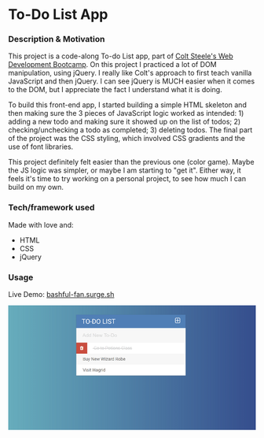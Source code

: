 # To-Do List App

### Description & Motivation

This project is a code-along To-do List app, part of [Colt Steele's Web Development Bootcamp](https://www.udemy.com/the-web-developer-bootcamp). On this project I practiced a lot of DOM manipulation, using jQuery. I really like Colt's approach to first teach vanilla JavaScript and then jQuery. I can see jQuery is MUCH easier when it comes to the DOM, but I appreciate the fact I understand what it is doing.

To build this front-end app, I started building a simple HTML skeleton and then making sure the 3 pieces of JavaScript logic worked as intended: 1) adding a new todo and making sure it showed up on the list of todos; 2) checking/unchecking a todo as completed; 3) deleting todos. The final part of the project was the CSS styling, which involved CSS gradients and the use of font libraries.

This project definitely felt easier than the previous one (color game). Maybe the JS logic was simpler, or maybe I am starting to "get it". Either way, it feels it's time to try working on a personal project, to see how much I can build on my own.

### Tech/framework used
Made with love and:
* HTML
* CSS
* jQuery

### Usage

Live Demo: [bashful-fan.surge.sh](http://bashful-fan.surge.sh)

![Screenshot of the To-do List App](screenshot.png)
